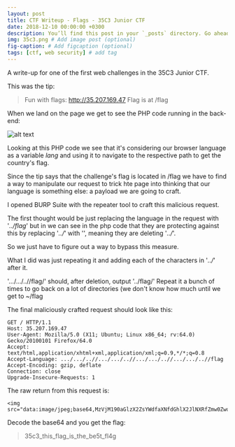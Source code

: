 ```yaml
---
layout: post
title: CTF Writeup - Flags - 35C3 Junior CTF
date: 2018-12-10 00:00:00 +0300
description: You’ll find this post in your `_posts` directory. Go ahead and edit it and re-build the site to see your changes. # Add post description (optional)
img: 35c3.png # Add image post (optional)
fig-caption: # Add figcaption (optional)
tags: [ctf, web security] # add tag
---
```


A write-up for one of the first web challenges in the 35C3 Junior CTF.

   
This was the tip:
> Fun with flags: http://35.207.169.47
Flag is at /flag

When we land on the page we get to see the PHP code running in the back-end:

![alt text](https://i.imgur.com/ryuhe28.png)


Looking at this PHP code we see that it's considering our browser language as a variable *lang* and using it to navigate to the respective path to get the country's flag.

Since the tip says that the challenge's flag is located in /flag we have to find a way to manipulate our request to trick hte page into thinking that our language is something else: a payload we are going to craft.

I opened BURP Suite with the repeater tool to craft this malicious request.

The first thought would be just replacing the language in the request with '*../flag*' but in we can see in the php code that they are protecting against this by replacing '*../*' with '', meaning they are deleting '*../*'.

So we just have to figure out a way to bypass this measure.

What I did was just repeating it and adding each of the characters in '*../*' after it.

'.../.../..//flag/' should, after deletion, output '../flag/'
Repeat it a bunch of times to go back on a lot of directories (we don't know how much until we get to ~/flag 

The final maliciously crafted request should look like this:

    GET / HTTP/1.1
    Host: 35.207.169.47
    User-Agent: Mozilla/5.0 (X11; Ubuntu; Linux x86_64; rv:64.0) Gecko/20100101 Firefox/64.0
    Accept: text/html,application/xhtml+xml,application/xml;q=0.9,*/*;q=0.8
    Accept-Language: .../.../..//.../.../..//.../.../..//.../.../..//flag
    Accept-Encoding: gzip, deflate
    Connection: close
    Upgrade-Insecure-Requests: 1

The raw return from this request is:

    <img src="data:image/jpeg;base64,MzVjM190aGlzX2ZsYWdfaXNfdGhlX2JlNXRfZmw0Zwo=">

Decode the base64 and you get the flag:

> 35c3_this_flag_is_the_be5t_fl4g

